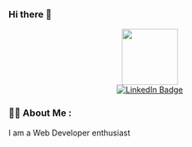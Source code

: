 ### Hi there 👋

<div id="header" align="center">
  <img src="https://media.giphy.com/media/7zJgqvSbjBH2M/giphy.gif" width="100"/>
</div>

<div id="badges" align="center">
  <a href="https://www.linkedin.com/in/rafi-ardiansyah-088164208/">
    <img src="https://img.shields.io/badge/LinkedIn-blue?style=for-the-badge&logo=linkedin&logoColor=white" alt="LinkedIn Badge"/>
  </a>
</div>

<div id="views" align="center">
  <img src="https://komarev.com/ghpvc/?username=gogones&style=flat-square&color=blue" alt=""/>
</div>

### :man_technologist: About Me :
I am a Web Developer enthusiast
